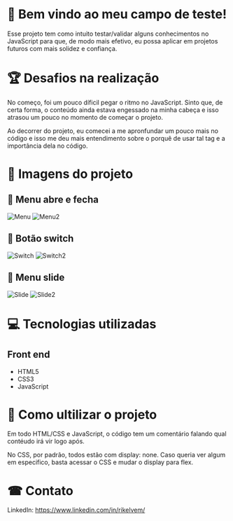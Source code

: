 # 👋 Bem vindo ao meu campo de teste!

Esse projeto tem como intuito testar/validar alguns conhecimentos no JavaScript para que, de modo mais efetivo, eu possa aplicar em projetos futuros com mais solidez e confiança.

  
# 🏆 Desafios na realização

  No começo, foi um pouco díficil pegar o ritmo no JavaScript. Sinto que, de certa forma, o conteúdo ainda estava engessado na minha cabeça e isso atrasou um pouco no momento de começar o projeto. 

  Ao decorrer do projeto, eu comecei a me apronfundar um pouco mais no código e isso me deu mais entendimento sobre o porquê de usar tal tag e a importância dela no código.

# 📸 Imagens do projeto

## 🥇 Menu abre e fecha
![Menu](https://user-images.githubusercontent.com/94795762/149209340-71cc0bc2-2dc2-4d7c-9c13-390f26fe55ea.png) ![Menu2](https://user-images.githubusercontent.com/94795762/149209415-784dd0c6-b33e-4271-91fc-63a4b7221c36.png)

## 🥈 Botão switch 
![Switch](https://user-images.githubusercontent.com/94795762/149209813-1fc305b3-355f-4b7e-8111-2f2b2a2a363a.png) ![Switch2](https://user-images.githubusercontent.com/94795762/149209876-b408a2b9-45da-41f2-8527-3058dd1c3ae0.png)

## 🥉 Menu slide
![Slide](https://user-images.githubusercontent.com/94795762/149210147-65bd1f6f-a7a2-4cc3-af51-6a1e367703bc.png) ![Slide2](https://user-images.githubusercontent.com/94795762/149210073-e0770076-6e68-4cd8-8fe9-2ca35303876e.png)

# 💻 Tecnologias utilizadas
## Front end
- HTML5
- CSS3
- JavaScript


# 🎯 Como ultilizar o projeto

  Em todo HTML/CSS e JavaScript, o código tem um comentário falando qual contéudo irá vir logo após.

  No CSS, por padrão, todos estão com display: none. Caso queria ver algum em especifico, basta acessar o CSS e mudar o display para flex.
  
# ☎ Contato

LinkedIn: https://www.linkedin.com/in/rikelvem/

